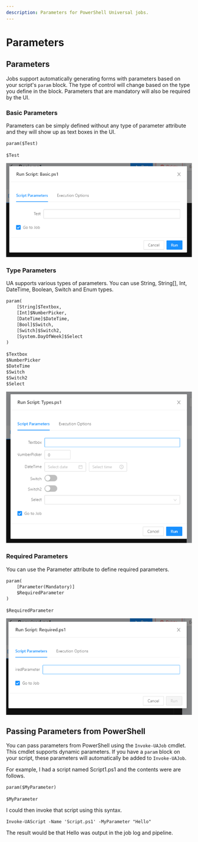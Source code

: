 ```yaml
---
description: Parameters for PowerShell Universal jobs.
---
```


# Parameters

## Parameters

Jobs support automatically generating forms with parameters based on your script's `param` block. The type of control will change based on the type you define in the block. Parameters that are mandatory will also be required by the UI. 

### Basic Parameters

Parameters can be simply defined without any type of parameter attribute and they will show up as text boxes in the UI. 

```text
param($Test)

$Test
```

![](../../.gitbook/assets/image%20%2887%29.png)

### Type Parameters

UA supports various types of parameters. You can use String, String\[\], Int, DateTime, Boolean, Switch and Enum types. 

```text
param(
    [String]$Textbox,
    [Int]$NumberPicker,
    [DateTime]$DateTime,
    [Bool]$Switch,
    [Switch]$Switch2,
    [System.DayOfWeek]$Select
)

$Textbox
$NumberPicker
$DateTime
$Switch
$Switch2
$Select
```

![](../../.gitbook/assets/image%20%2888%29.png)

### Required Parameters

You can use the Parameter attribute to define required parameters. 

```text
param(
    [Parameter(Mandatory)]
    $RequiredParameter
)

$RequiredParameter
```

![](../../.gitbook/assets/image%20%2886%29.png)

## Passing Parameters from PowerShell

You can pass parameters from PowerShell using the `Invoke-UAJob` cmdlet. This cmdlet supports dynamic parameters. If you have a `param` block on your script, these parameters will automatically be added to `Invoke-UAJob`. 

For example, I had a script named Script1.ps1 and the contents were are follows. 

```text
param($MyParameter)

$MyParameter
```

I could then invoke that script using this syntax. 

```text
Invoke-UAScript -Name 'Script.ps1' -MyParameter "Hello"
```

The result would be that Hello was output in the job log and pipeline. 

